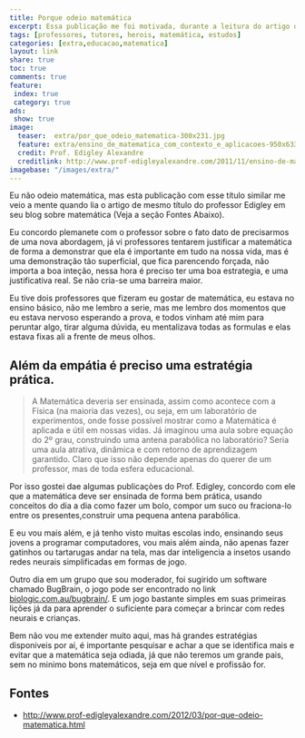 ```yaml
---
title: Porque odeio matemática
excerpt: Essa publicação me foi motivada, durante a leitura do artigo do proessor Edglei, veja na seção abiaxo fontes, o link.
tags: [professores, tutores, herois, matemática, estudos]
categories: [extra,educacao,matematica]
layout: link
share: true
toc: true
comments: true
feature:
 index: true
 category: true
ads: 
 show: true
image:
  teaser:  extra/por_que_odeio_matematica-300x231.jpg
  feature: extra/ensino_de_matematica_com_contexto_e_aplicacoes-950x633.jpg  
  credit: Prof. Edigley Alexandre
  creditlink: http://www.prof-edigleyalexandre.com/2011/11/ensino-de-matematica-com-o-contexto-e.html
imagebase: "/images/extra/"
---
```


Eu não odeio matemática, mas esta publicação com esse título similar me
veio a mente quando lia o artigo de mesmo título do professor Edigley 
em seu blog sobre matemática (Veja a seção Fontes Abaixo).

Eu concordo plemanete com o professor sobre o fato dato de precisarmos 
de uma nova abordagem, já vi professores tentarem justificar a matemática
de forma a demonstrar que ela é importante em tudo na nossa vida, mas é uma 
demonstração tão superficial, que fica parencendo forçada, não importa a boa
inteção, nessa hora é preciso ter uma boa estrategia, e uma justificativa real.
Se não cria-se uma barreira maior.

Eu tive dois professores que fizeram eu gostar de matemática, eu estava no
ensino básico, não me lembro a serie, mas me lembro dos momentos que eu estava 
nervoso esperando a prova, e todos vinham até mim para peruntar algo, tirar 
alguma dúvida, eu mentalizava todas as formulas e elas estava fixas ali a 
frente de meus olhos.

## Além da empátia é preciso uma estratégia prática.

> A Matemática deveria ser ensinada, assim como acontece com a 
Física (na maioria das vezes), ou seja, em um laboratório de 
experimentos, onde fosse possível mostrar como a Matemática é 
aplicada e útil em nossas vidas. Já imaginou uma aula sobre 
equação do 2º grau, construindo uma antena parabólica no 
laboratório? Seria uma aula atrativa, dinâmica e com retorno 
de aprendizagem garantido. Claro que isso não depende apenas 
do querer de um professor, mas de toda esfera educacional.

Por isso gostei dae algumas publicaçòes do Prof. Edigley, concordo com ele
que a matemática deve ser ensinada de forma bem prática, usando conceitos 
do dia a dia como fazer um bolo, compor um suco ou fraciona-lo entre os 
presentes,construir uma pequena antena parabólica.

E eu vou mais além, e já tenho visto muitas escolas indo, ensinando 
seus jovens a programar computadores, vou mais além ainda, não apenas
fazer gatinhos ou tartarugas andar na tela, mas dar inteligencia a 
insetos usando redes neurais simplificadas em formas de jogo.  

Outro dia em um grupo que sou moderador, foi sugirido um software
chamado BugBrain, o jogo pode ser encontrado no link [biologic.com.au/bugbrain/](biologic.com.au/bugbrain/).
E um jogo bastante simples em suas primeiras lições já da para aprender
o suficiente para começar a brincar com redes neurais e crianças.

Bem não vou me extender muito aqui, mas há grandes estratégias
disponiveis por ai, é importante pesquisar e achar a que se identifica
mais e evitar que a matemática seja odiada, já que não teremos 
um grande pais, sem no minimo bons matemáticos, seja em que nível 
e profissão for.  

## Fontes

 * http://www.prof-edigleyalexandre.com/2012/03/por-que-odeio-matematica.html